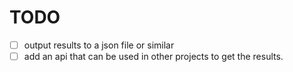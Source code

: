 # TODO

- [ ] output results to a json file or similar
- [ ] add an api that can be used in other projects to get the results.
